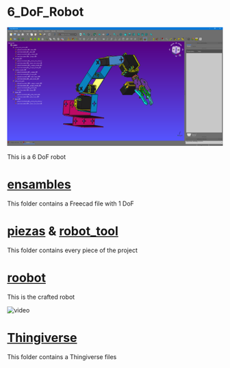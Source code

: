 # 6_DoF_Robot

![image](Thingiverse/6_DoF/images/image.png)

 This is a 6 DoF robot

# [ensambles](ensambles)
This folder contains a Freecad file with 1 DoF

# [piezas](piezas) & [robot_tool](robot_tool)
This folder contains every piece of the project

# [roobot](roobot.FCStd)
This is the crafted robot 

![video](video.gif)


# [Thingiverse](Thingiverse)
This folder contains a Thingiverse files
